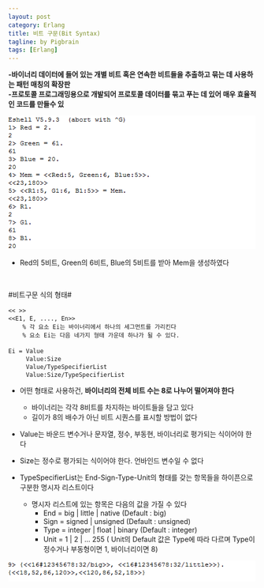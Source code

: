 ```yaml
---
layout: post
category: Erlang
title: 비트 구문(Bit Syntax)
tagline: by Pigbrain
tags: [Erlang]
---
```


<!--more-->

**-바이너리 데이터에 들어 있는 개별 비트 혹은 연속한 비트들을 추출하고 묶는 데 사용하는 패턴 매칭의 확장판**  
**-프로토콜 프로그래밍용으로 개발되어 프로토콜 데이터를 묶고 푸는 데 있어 매우 효율적인 코드를 만들수 있**  
  
<img src="/assets/themes/Snail/img/Erlang/BitSyntax/BitSyntax-1.png" alt="">  

*  Red의 5비트, Green의 6비트, Blue의 5비트를 받아 Mem을 생성하였다  

<br>

#비트구문 식의 형태#

	<< >>
	<<E1, E, ...., En>> 
		% 각 요소 Ei는 바이너리에서 하나의 세그먼트를 가리킨다
		% 요소 Ei는 다음 네가지 형태 가운데 하나가 될 수 있다.
   
	Ei = Value 
		 Value:Size
		 Value/TypeSpecifierList
		 Value:Size/TypeSpecifierList  

* 어떤 형태로 사용하건, **바이너리의 전체 비트 수는 8로 나누어 떨어져야 한다**  
	* 바이너리는 각각 8비트를 차지하는 바이트들을 담고 있다  
	* 길이가 8의 배수가 아닌 비트 시퀀스를 표시할 방법이 없다  

* Value는 바운드 변수거나 문자열, 정수, 부동현, 바이너리로 평가되는 식이어야 한다  
* Size는 정수로 평가되는 식이어야 한다. 언바인드 변수일 수 없다  
* TypeSpecifierList는 End-Sign-Type-Unit의 형태를 갖는 항목들을 하이픈으로 구분한 명시자 리스트이다
	* 명시자 리스트에 있는 항목은 다음의 값을 가질 수 있다  
		* End = big | little | native (Default : big)  
		* Sign = signed | unsigned (Default : unsigned)  
		* Type = integer | float | binary (Default : integer)  
		* Unit = 1 | 2 | ... 255 ( Unit의 Default 값은 Type에 따라 다르며 Type이 정수거나 부동형이면 1, 바이너리이면 8)  

<img src="/assets/themes/Snail/img/Erlang/BitSyntax/BitSyntax-2.png" alt="">  


